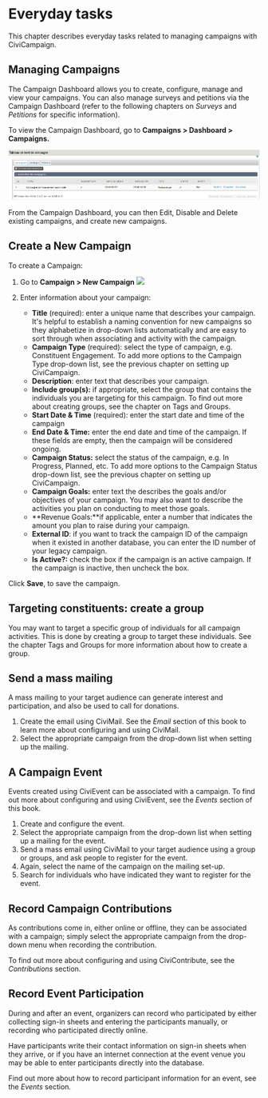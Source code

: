 Everyday tasks
==============

This chapter describes everyday tasks related to managing campaigns with
CiviCampaign.

Managing Campaigns
------------------

The Campaign Dashboard allows you to create, configure, manage and view
your campaigns. You can also manage surveys and petitions via the
Campaign Dashboard (refer to the following chapters on *Surveys* and
*Petitions* for specific information).

To view the Campaign Dashboard, go to **Campaigns > Dashboard >
Campaigns.**

![](../img/campaign_everyday_dashboard.png) 

From the Campaign Dashboard, you can then Edit, Disable and Delete
existing campaigns, and create new campaigns. 

Create a New Campaign
---------------------

To create a Campaign:

1.   Go to **Campaign > New Campaign**
![](../img/campaign_everyday_newcampaign.png)

2.  Enter information about your campaign:
    -   **Title** (required): enter a unique name that describes your
    campaign. It's helpful to establish a naming convention for new
   campaigns so they alphabetize in drop-down lists automatically and
   are easy to sort through when associating and activity with the
   campaign.
    -   **Campaign Type** (required): select the type of campaign, e.g.
    Constituent Engagement. To add more options to the Campaign Type
    drop-down list, see the previous chapter on setting up
    CiviCampaign.
    -   **Description**: enter text that describes your campaign.
    -   **Include group(s):** if appropriate, select the group that
    contains the individuals you are targeting for this campaign. To
    find out more about creating groups, see the chapter on Tags and
    Groups.
    -   **Start Date & Time** (required): enter the start date and time of
    the campaign
    -   **End Date & Time:** enter the end date and time of the campaign.
    If these fields are empty, then the campaign will be considered
    ongoing.
    -   **Campaign Status:** select the status of the campaign, e.g. In
    Progress, Planned, etc. To add more options to the Campaign
    Status drop-down list, see the previous chapter on setting up
   CiviCampaign.
    -   **Campaign Goals:** enter text the describes the goals and/or
    objectives of your campaign. You may also want to describe the
    activities you plan on conducting to meet those goals.
    -   **Revenue Goals:**if applicable, enter a number that indicates the
    amount you plan to raise during your campaign.
    -   **External ID**: if you want to track the campaign ID of the
    campaign when it existed in another database, you can enter the ID
    number of your legacy campaign.
    -   **Is Active?:** check the box if the campaign is an active
    campaign. If the campaign is inactive, then uncheck the box.

Click **Save**, to save the campaign.

Targeting constituents: create a group
--------------------------------------

You may want to target a specific group of individuals for all campaign
activities. This is done by creating a group to target these
individuals. See the chapter Tags and Groups for more information about
how to create a group. 

Send a mass mailing
-------------------

A mass mailing to your target audience can generate interest and
participation, and also be used to call for donations.

1.  Create the email using CiviMail. See the *Email* section of this book
    to learn more about configuring and using CiviMail.
2.  Select the appropriate campaign from the drop-down list when setting
    up the mailing. 

**A Campaign Event**
--------------------

Events created using CiviEvent can be associated with a campaign. To
find out more about configuring and using CiviEvent, see the *Events*
section of this book.

1.  Create and configure the event.
2.  Select the appropriate campaign from the drop-down list when setting
    up a mailing for the event.
3.  Send a mass email using CiviMail to your target audience using a
    group or groups, and ask people to register for the event.
4.  Again, select the name of the campaign on the mailing set-up.
5.  Search for individuals who have indicated they want to register for
    the event.

Record Campaign Contributions
-----------------------------

As contributions come in, either online or offline, they can be
associated with a campaign; simply select the appropriate campaign from
the drop-down menu when recording the contribution.

To find out more about configuring and using CiviContribute, see the
*Contributions* section.

Record Event Participation
--------------------------

During and after an event, organizers can record who participated by
either collecting sign-in sheets and entering the participants manually,
or recording who participated directly online.

Have participants write their contact information on sign-in sheets when
they arrive, or if you have an internet connection at the event venue
you may be able to enter participants directly into the database.

Find out more about how to record participant information for an
event, see the *Events* section.
